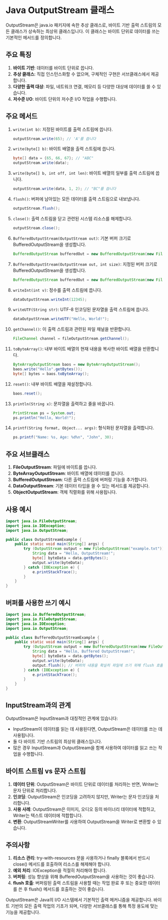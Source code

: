 # Java OutputStream 클래스

OutputStream은 java.io 패키지에 속한 추상 클래스로, 바이트 기반 출력 스트림의 모든 클래스가 상속하는 최상위 클래스입니다. 이 클래스는 바이트 단위로 데이터를 쓰는 기본적인 메서드를 정의합니다.

## 주요 특징

1. **바이트 기반**: 데이터를 바이트 단위로 씁니다.
2. **추상 클래스**: 직접 인스턴스화할 수 없으며, 구체적인 구현은 서브클래스에서 제공합니다.
3. **다양한 출력 대상**: 파일, 네트워크 연결, 메모리 등 다양한 대상에 데이터를 쓸 수 있습니다.
4. **저수준 I/O**: 바이트 단위의 저수준 I/O 작업을 수행합니다.

## 주요 메서드

1. `write(int b)`: 지정된 바이트를 출력 스트림에 씁니다.

   ```java
   outputStream.write(65); // 'A'를 씁니다
   ```

2. `write(byte[] b)`: 바이트 배열을 출력 스트림에 씁니다.

   ```java
   byte[] data = {65, 66, 67}; // "ABC"
   outputStream.write(data);
   ```

3. `write(byte[] b, int off, int len)`: 바이트 배열의 일부를 출력 스트림에 씁니다.

   ```java
   outputStream.write(data, 1, 2); // "BC"를 씁니다
   ```

4. `flush()`: 버퍼에 남아있는 모든 데이터를 출력 스트림으로 내보냅니다.

   ```java
   outputStream.flush();
   ```

5. `close()`: 출력 스트림을 닫고 관련된 시스템 리소스를 해제합니다.

   ```java
   outputStream.close();
   ```

6. `BufferedOutputStream(OutputStream out)`: 기본 버퍼 크기로 BufferedOutputStream을 생성합니다.

   ```java
   BufferedOutputStream bufferedOut = new BufferedOutputStream(new FileOutputStream("file.txt"));
   ```

7. `BufferedOutputStream(OutputStream out, int size)`: 지정된 버퍼 크기로 BufferedOutputStream을 생성합니다.

   ```java
   BufferedOutputStream bufferedOut = new BufferedOutputStream(new FileOutputStream("file.txt"), 8192);
   ```

8. `writeInt(int v)`: 정수를 출력 스트림에 씁니다.

   ```java
   dataOutputStream.writeInt(12345);
   ```

9. `writeUTF(String str)`: UTF-8 인코딩된 문자열을 출력 스트림에 씁니다.

   ```java
   dataOutputStream.writeUTF("Hello, World!");
   ```

10. `getChannel()`: 이 출력 스트림과 관련된 파일 채널을 반환합니다.

    ```java
    FileChannel channel = fileOutputStream.getChannel();
    ```

11. `toByteArray()`: 내부 바이트 배열의 현재 내용을 복사한 바이트 배열을 반환합니다.

    ```java
    ByteArrayOutputStream baos = new ByteArrayOutputStream();
    baos.write("Hello".getBytes());
    byte[] bytes = baos.toByteArray();
    ```

12. `reset()`: 내부 바이트 배열을 재설정합니다.

    ```java
    baos.reset();
    ```

13. `println(String x)`: 문자열을 출력하고 줄을 바꿉니다.

    ```java
    PrintStream ps = System.out;
    ps.println("Hello, World!");
    ```

14. `printf(String format, Object... args)`: 형식화된 문자열을 출력합니다.

    ```java
    ps.printf("Name: %s, Age: %d%n", "John", 30);
    ```

## 주요 서브클래스

1. **FileOutputStream**: 파일에 바이트를 씁니다.
2. **ByteArrayOutputStream**: 바이트 배열에 데이터를 씁니다.
3. **BufferedOutputStream**: 다른 출력 스트림에 버퍼링 기능을 추가합니다.
4. **DataOutputStream**: 기본 데이터 타입을 쓸 수 있는 메서드를 제공합니다.
5. **ObjectOutputStream**: 객체 직렬화를 위해 사용됩니다.

## 사용 예시

```java
import java.io.FileOutputStream;
import java.io.IOException;
import java.io.OutputStream;

public class OutputStreamExample {
    public static void main(String[] args) {
        try (OutputStream output = new FileOutputStream("example.txt")) {
            String data = "Hello, OutputStream!";
            byte[] byteData = data.getBytes();
            output.write(byteData);
        } catch (IOException e) {
            e.printStackTrace();
        }
    }
}
```

## 버퍼를 사용한 쓰기 예시

```java
import java.io.BufferedOutputStream;
import java.io.FileOutputStream;
import java.io.IOException;
import java.io.OutputStream;

public class BufferedOutputStreamExample {
    public static void main(String[] args) {
        try (OutputStream output = new BufferedOutputStream(new FileOutputStream("example.txt"))) {
            String data = "Hello, Buffered OutputStream!";
            byte[] byteData = data.getBytes();
            output.write(byteData);
            output.flush(); // 버퍼의 내용을 확실히 파일에 쓰기 위해 flush 호출
        } catch (IOException e) {
            e.printStackTrace();
        }
    }
}
```

## InputStream과의 관계

OutputStream은 InputStream과 대칭적인 관계에 있습니다:

- InputStream이 데이터를 읽는 데 사용된다면, OutputStream은 데이터를 쓰는 데 사용됩니다.
- 둘 다 바이트 기반 스트림의 최상위 클래스입니다.
- 많은 경우 InputStream과 OutputStream을 함께 사용하여 데이터를 읽고 쓰는 작업을 수행합니다.

## 바이트 스트림 vs 문자 스트림

1. **데이터 단위**: OutputStream은 바이트 단위로 데이터를 처리하는 반면, Writer는 문자 단위로 처리합니다.
2. **인코딩**: OutputStream은 인코딩을 고려하지 않지만, Writer는 문자 인코딩을 처리합니다.
3. **사용 사례**: OutputStream은 이미지, 오디오 등의 바이너리 데이터에 적합하고, Writer는 텍스트 데이터에 적합합니다.
4. **변환**: OutputStreamWriter를 사용하여 OutputStream을 Writer로 변환할 수 있습니다.

## 주의사항

1. **리소스 관리**: try-with-resources 문을 사용하거나 finally 블록에서 반드시 close() 메서드를 호출하여 리소스를 해제해야 합니다.
2. **예외 처리**: IOException을 적절히 처리해야 합니다.
3. **버퍼링**: 성능 향상을 위해 BufferedOutputStream을 사용하는 것이 좋습니다.
4. **flush 호출**: 버퍼링된 출력 스트림을 사용할 때는 작업 완료 후 또는 중요한 데이터를 쓴 후 flush() 메서드를 호출하는 것이 좋습니다.

OutputStream은 Java의 I/O 시스템에서 기본적인 출력 메커니즘을 제공합니다. 바이트 기반의 모든 출력 작업의 기초가 되며, 다양한 서브클래스를 통해 특정 용도에 맞는 기능을 제공합니다.
